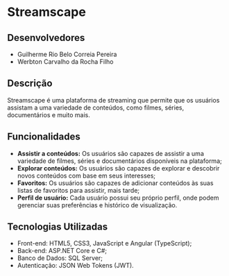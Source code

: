 # Streamscape

## Desenvolvedores

- Guilherme Rio Belo Correia Pereira
- Werbton Carvalho da Rocha Filho

## Descrição

Streamscape é uma plataforma de streaming que permite que os usuários assistam a uma variedade de conteúdos, como filmes, séries, documentários e muito mais.

## Funcionalidades

- **Assistir a conteúdos:** Os usuários são capazes de  assistir a uma variedade de filmes, séries e documentários disponíveis na plataforma;
- **Explorar conteúdos:** Os usuários são capazes de explorar e descobrir novos conteúdos com base em seus interesses;
- **Favoritos:** Os usuários são capazes de adicionar conteúdos às suas listas de favoritos para assistir, mais tarde;
- **Perfil de usuário:** Cada usuário possui seu próprio perfil, onde podem gerenciar suas preferências e histórico de visualização.

## Tecnologias Utilizadas

- Front-end: HTML5, CSS3, JavaScript e Angular (TypeScript);
- Back-end: ASP.NET Core e C#;
- Banco de Dados: SQL Server;
- Autenticação: JSON Web Tokens (JWT).
